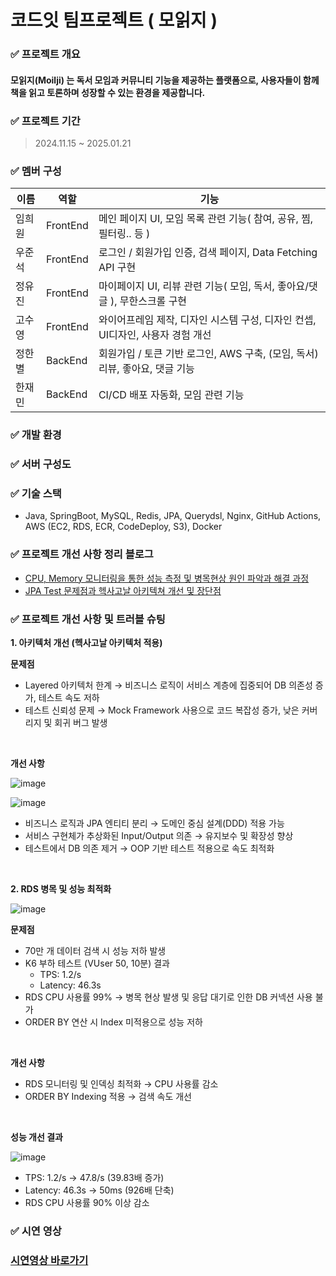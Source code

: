 # 코드잇 팀프로젝트 ( 모읽지 )

### ✅ 프로젝트 개요

#### 모읽지(Moilji) 는 독서 모임과 커뮤니티 기능을 제공하는 플랫폼으로, 사용자들이 함께 책을 읽고 토론하며 성장할 수 있는 환경을 제공합니다.

### ✅ 프로젝트 기간

> 2024.11.15 ~ 2025.01.21

### ✅ 멤버 구성

| 이름  | 역할  | 기능                              |
|-----|-----|---------------------------------|
| 임희원 | FrontEnd | 메인 페이지 UI, 모임 목록 관련 기능( 참여, 공유, 찜, 필터링.. 등 ) |
| 우준석 | FrontEnd  | 로그인 / 회원가입 인증, 검색 페이지, Data Fetching API 구현 |
| 정유진 | FrontEnd  | 마이페이지 UI, 리뷰 관련 기능( 모임, 독서, 좋아요/댓글 ), 무한스크롤 구현 |
| 고수영 | FrontEnd  | 와이어프레임 제작, 디자인 시스템 구성,  디자인 컨셉, UI디자인, 사용자 경험 개선 |
| 정한별 | BackEnd  | 회원가입 / 토큰 기반 로그인, AWS 구축, (모임, 독서) 리뷰, 좋아요, 댓글 기능   |
| 한재민 | BackEnd  | CI/CD 배포 자동화, 모임 관련 기능 |

### ✅ 개발 환경

### ✅ 서버 구성도

### ✅ 기술 스택

- Java, SpringBoot, MySQL, Redis, JPA, Querydsl, Nginx, GitHub Actions, AWS (EC2, RDS, ECR, CodeDeploy, S3), Docker

### ✅ 프로젝트 개선 사항 정리 블로그
- [CPU, Memory 모니터링을 통한 성능 측정 및 병목현상 원인 파악과 해결 과정](https://killerwhale1125.github.io/posts/%EB%B3%91%EB%AA%A9%ED%98%84%EC%83%81-%EC%9B%90%EC%9D%B8-%ED%8C%8C%EC%95%85%EA%B3%BC-%EB%AA%A8%EB%8B%88%ED%84%B0%EB%A7%81-%EB%B0%8F-%ED%95%B4%EA%B2%B0-%EA%B3%BC%EC%A0%95/)
- [JPA Test 문제점과 헥사고날 아키텍쳐 개선 및 장단점](https://killerwhale1125.github.io/posts/%ED%85%8C%EC%8A%A4%ED%8A%B8-%EC%A3%BC%EB%8F%84-%EA%B0%9C%EB%B0%9C%EC%97%90%EC%84%9C-Layered-Architecture%EC%9D%98-%ED%95%9C%EA%B3%84%EC%99%80-%EA%B0%9C%EC%84%A0-%EC%A0%84%EB%9E%B5/)
### ✅ 프로젝트 개선 사항 및 트러블 슈팅

**1. 아키텍처 개선 (헥사고날 아키텍처 적용)**

**문제점**<br/>
- Layered 아키텍처 한계 → 비즈니스 로직이 서비스 계층에 집중되어 DB 의존성 증가, 테스트 속도 저하
- 테스트 신뢰성 문제 → Mock Framework 사용으로 코드 복잡성 증가, 낮은 커버리지 및 회귀 버그 발생

<br/>

**개선 사항**<br/>

![image](https://github.com/user-attachments/assets/354eb62c-b228-49c1-8199-7dd173207f06)

![image](https://github.com/user-attachments/assets/a9c8a997-9bb2-4df2-a60a-75d5b6ebe8df)

- 비즈니스 로직과 JPA 엔티티 분리 → 도메인 중심 설계(DDD) 적용 가능<br/>
- 서비스 구현체가 추상화된 Input/Output 의존 → 유지보수 및 확장성 향상<br/>
- 테스트에서 DB 의존 제거 → OOP 기반 테스트 적용으로 속도 최적화<br/>

<br/>

**2. RDS 병목 및 성능 최적화**

![image](https://github.com/user-attachments/assets/a63b2bef-9501-4661-a7b2-05d7ca7454a4)

**문제점**<br/>
- 70만 개 데이터 검색 시 성능 저하 발생
- K6 부하 테스트 (VUser 50, 10분) 결과
  - TPS: 1.2/s
  - Latency: 46.3s
- RDS CPU 사용률 99% → 병목 현상 발생 및 응답 대기로 인한 DB 커넥션 사용 불가
- ORDER BY 연산 시 Index 미적용으로 성능 저하

<br/>

**개선 사항**<br/>
- RDS 모니터링 및 인덱싱 최적화 → CPU 사용률 감소<br/>
- ORDER BY Indexing 적용 → 검색 속도 개선<br/>

<br/>

**성능 개선 결과**<br/>

![image](https://github.com/user-attachments/assets/6b81abcb-8f6e-4b87-a47b-62571a66af4e)

- TPS: 1.2/s → 47.8/s (39.83배 증가)
- Latency: 46.3s → 50ms (926배 단축)
- RDS CPU 사용률 90% 이상 감소


### ✅ 시연 영상
### [시연영상 바로가기](https://youtu.be/MFbDF_wRzKw)
